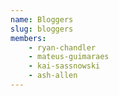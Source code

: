 ```yaml
---
name: Bloggers
slug: bloggers
members:
    - ryan-chandler
    - mateus-guimaraes
    - kai-sassnowski
    - ash-allen
---
```


